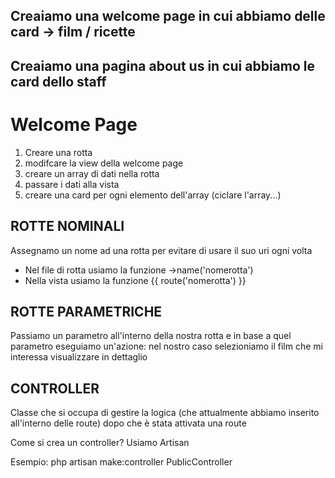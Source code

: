 ## Creaiamo una welcome page in cui abbiamo delle card -> film / ricette
## Creaiamo una pagina about us in cui abbiamo le card dello staff


# Welcome Page

1. Creare una rotta
2. modifcare la view della welcome page
3. creare un array di dati nella rotta
4. passare i dati alla vista
5. creare una card per ogni elemento dell'array (ciclare l'array...)


## ROTTE NOMINALI

Assegnamo un nome ad una rotta per evitare di usare il suo uri ogni volta

- Nel file di rotta usiamo la funzione ->name('nomerotta')
- Nella vista usiamo la funzione {{ route('nomerotta') }}


## ROTTE PARAMETRICHE

Passiamo un parametro all'interno della nostra rotta e in base a quel parametro 
eseguiamo un'azione: nel nostro caso selezioniamo il film che mi interessa visualizzare in dettaglio


## CONTROLLER
Classe che si occupa di gestire la logica (che attualmente abbiamo inserito all'interno delle route) dopo che 
è stata attivata una route

Come si crea un controller? Usiamo Artisan

Esempio: php artisan make:controller PublicController
